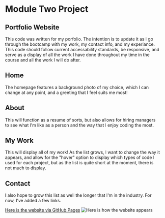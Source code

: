 # Module Two Project

## Portfolio Website

This code was written for my porfolio. The intention is to update it as I go through the bootcamp with my work, my contact info, and my experiance. This code should follow current accessability standards, be responsive, and serve as a display of all the work I have done throughout my time in the course and all the work I will do after.

## Home

The homepage features a background photo of my choice, which I can change at any point, and a greeting that I feel suits me most!

## About

This will function as a resume of sorts, but also allows for hiring managers to see what I'm like as a person and the way that I enjoy coding the most.

## My Work

This will display all of my work! As the list grows, I want to change the way it appears, and allow for the "hover" option to display which types of code I used for each project, but as the list is quite short at the moment, there is not much to display.

## Contact

I also hope to grow this list as well the longer that I'm in the industry. For now, I've added a few links.

[Here is the website via GitHub Pages]('https://mayamckinney.github.io/module-two-project/')
![Here is how the website appears](https://i.ibb.co/L8HSkPB/52517.jpg "Here is how the Website Appears")